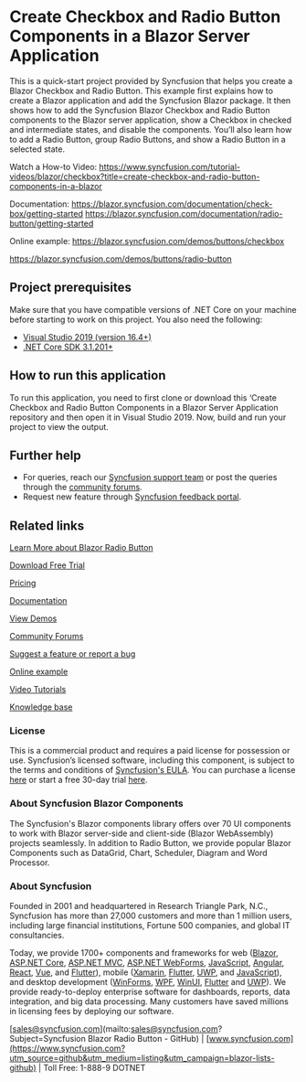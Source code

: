 # Create Checkbox and Radio Button Components in a Blazor Server Application

This is a quick-start project provided by Syncfusion that helps you create a Blazor Checkbox and Radio Button. This example first explains how to create a Blazor application and add the Syncfusion Blazor package. It then shows how to add the Syncfusion Blazor Checkbox and Radio Button components to the Blazor server application, show a Checkbox in checked and intermediate states, and disable the components. You’ll also learn how to add a Radio Button, group Radio Buttons, and show a Radio Button in a selected state.

Watch a How-to Video: https://www.syncfusion.com/tutorial-videos/blazor/checkbox?title=create-checkbox-and-radio-button-components-in-a-blazor

Documentation: https://blazor.syncfusion.com/documentation/check-box/getting-started
https://blazor.syncfusion.com/documentation/radio-button/getting-started

Online example: https://blazor.syncfusion.com/demos/buttons/checkbox 

https://blazor.syncfusion.com/demos/buttons/radio-button

## Project prerequisites
Make sure that you have compatible versions of .NET Core on your machine before starting to work on this project. You also need the following:
* [Visual Studio 2019 (version 16.4+)]( https://visualstudio.microsoft.com/downloads)
* [.NET Core SDK 3.1.201+](https://dotnet.microsoft.com/download/dotnet-core/3.1)

## How to run this application
To run this application, you need to first clone or download this ‘Create Checkbox and Radio Button Components in a Blazor Server Application repository and then open it in Visual Studio 2019. Now, build and run your project to view the output.

## Further help

* For queries, reach our [Syncfusion support team](https://www.syncfusion.com/support/directtrac/incidents/newincident?utm_source=github&utm_medium=listing&utm_campaign=blazor-lists-github) or post the queries through the [community forums](https://www.syncfusion.com/forums/blazor-components?utm_source=github&utm_medium=listing&utm_campaign=blazor-lists-github). 
* Request new feature through [Syncfusion feedback portal](https://www.syncfusion.com/feedback/blazor-components?utm_source=github&utm_medium=listing&utm_campaign=blazor-lists-github).

## Related links

[Learn More about Blazor Radio Button](https://www.syncfusion.com/blazor-components/blazor-radio-button?utm_source=github&utm_medium=listing&utm_campaign=blazor-radio-button-github-samples)

[Download Free Trial](https://www.syncfusion.com/downloads/blazor?utm_source=github&utm_medium=listing&utm_campaign=blazor-radio-button-github-samples)

[Pricing](https://www.syncfusion.com/sales/products/blazor?utm_source=github&utm_medium=listing&utm_campaign=blazor-radio-button-github-samples)

[Documentation](https://blazor.syncfusion.com/documentation/radio/button/getting-started?utm_source=github&utm_medium=listing&utm_campaign=blazor-radio-button-github-samples)

[View Demos](https://blazor.syncfusion.com/demos/radio/button/default-functionalities?utm_source=github&utm_medium=listing&utm_campaign=blazor-radio-button-github-samples)

[Community Forums](https://www.syncfusion.com/forums/blazor-components?utm_source=github&utm_medium=listing&utm_campaign=blazor-radio-button-github-samples)

[Suggest a feature or report a bug](https://www.syncfusion.com/feedback/blazor-components?utm_source=github&utm_medium=listing&utm_campaign=blazor-radio-button-github-samples)

[Online example](https://blazor.syncfusion.com/demos/toolbar/default-functionalities?utm_source=github&utm_medium=listing&utm_campaign=blazor-radio-button-github-samples)

[Video Tutorials](https://www.syncfusion.com/tutorial-videos/blazor/toolbar?utm_source=github&utm_medium=listing&utm_campaign=blazor-radio-button-github-samples)

[Knowledge base](https://www.syncfusion.com/kb/blazor-components?utm_source=github&utm_medium=listing&utm_campaign=blazor-radio-button-github-samples)


### License

This is a commercial product and requires a paid license for possession or use. Syncfusion’s licensed software, including this component, is subject to the terms and conditions of [Syncfusion's EULA](https://www.syncfusion.com/eula/es/?utm_source=github&utm_medium=listing&utm_campaign=blazor-lists-github). You can purchase a license [here](https://www.syncfusion.com/sales/products?utm_source=github&utm_medium=listing&utm_campaign=blazor-lists-github) or start a free 30-day trial [here](https://www.syncfusion.com/account/manage-trials/start-trials?utm_source=github&utm_medium=listing&utm_campaign=blazor-lists-github).

### About Syncfusion Blazor Components
The Syncfusion's Blazor components library offers over 70 UI components to work with Blazor server-side and client-side (Blazor WebAssembly) projects seamlessly. In addition to Radio Button, we provide popular Blazor Components such as DataGrid, Chart, Scheduler, Diagram and Word Processor.


### About Syncfusion

Founded in 2001 and headquartered in Research Triangle Park, N.C., Syncfusion has more than 27,000 customers and more than 1 million users, including large financial institutions, Fortune 500 companies, and global IT consultancies.
 
Today, we provide 1700+ components and frameworks for web ([Blazor](https://www.syncfusion.com/blazor-components?utm_source=github&utm_medium=listing&utm_campaign=blazor-lists-github), [ASP.NET Core](https://www.syncfusion.com/aspnet-core-ui-controls?utm_source=github&utm_medium=listing&utm_campaign=blazor-lists-github), [ASP.NET MVC](https://www.syncfusion.com/aspnet-mvc-ui-controls?utm_source=github&utm_medium=listing&utm_campaign=blazor-lists-github), [ASP.NET WebForms](https://www.syncfusion.com/jquery/aspnet-webforms-ui-controls?utm_source=github&utm_medium=listing&utm_campaign=blazor-lists-github), [JavaScript](https://www.syncfusion.com/javascript-ui-controls?utm_source=github&utm_medium=listing&utm_campaign=blazor-lists-github), [Angular](https://www.syncfusion.com/angular-ui-components?utm_source=github&utm_medium=listing&utm_campaign=blazor-lists-github), [React](https://www.syncfusion.com/react-ui-components?utm_source=github&utm_medium=listing&utm_campaign=blazor-lists-github), [Vue](https://www.syncfusion.com/vue-ui-components?utm_source=github&utm_medium=listing&utm_campaign=blazor-lists-github), and [Flutter](https://www.syncfusion.com/flutter-widgets?utm_source=github&utm_medium=listing&utm_campaign=blazor-lists-github)), mobile ([Xamarin](https://www.syncfusion.com/xamarin-ui-controls?utm_source=github&utm_medium=listing&utm_campaign=blazor-lists-github), [Flutter](https://www.syncfusion.com/flutter-widgets?utm_source=github&utm_medium=listing&utm_campaign=blazor-lists-github), [UWP](https://www.syncfusion.com/uwp-ui-controls?utm_source=github&utm_medium=listing&utm_campaign=blazor-lists-github), and [JavaScript](https://www.syncfusion.com/javascript-ui-controls?utm_source=github&utm_medium=listing&utm_campaign=blazor-lists-github)), and desktop development ([WinForms](https://www.syncfusion.com/winforms-ui-controls?utm_source=github&utm_medium=listing&utm_campaign=blazor-lists-github), [WPF](https://www.syncfusion.com/wpf-controls?utm_source=github&utm_medium=listing&utm_campaign=blazor-lists-github), [WinUI](https://www.syncfusion.com/winui-controls?utm_source=github&utm_medium=listing&utm_campaign=blazor-lists-github), [Flutter](https://www.syncfusion.com/flutter-widgets?utm_source=github&utm_medium=listing&utm_campaign=blazor-lists-github) and [UWP](https://www.syncfusion.com/uwp-ui-controls?utm_source=github&utm_medium=listing&utm_campaign=blazor-lists-github)). We provide ready-to-deploy enterprise software for dashboards, reports, data integration, and big data processing. Many customers have saved millions in licensing fees by deploying our software.

[sales@syncfusion.com](mailto:sales@syncfusion.com?Subject=Syncfusion Blazor Radio Button - GitHub) | [www.syncfusion.com](https://www.syncfusion.com?utm_source=github&utm_medium=listing&utm_campaign=blazor-lists-github) | Toll Free: 1-888-9 DOTNET
